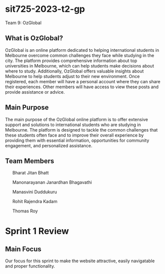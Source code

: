 # sit725-2023-t2-gp
Team 9: OzGlobal
<!-- Team 9 -->
<h2>What is OzGlobal?</h2>
<p>OzGlobal is an online platform dedicated to helping international students in Melbourne overcome common challenges they face while studying in the city. The platform provides comprehensive information about top universities in Melbourne, which can help students make decisions about where to study. Additionally, OzGlobal offers valuable insights about Melbourne to help students adjust to their new environment. Once registered, each member will have a personal account where they can share their experiences. Other members will have access to view these posts and provide assistance or advice.</p>
<h2>Main Purpose</h2>
<p>The main purpose of the OzGlobal online platform is to offer extensive support and solutions to international students who are studying in Melbourne. The platform is designed to tackle the common challenges that these students often face and to improve their overall experience by providing them with essential information, opportunities for community engagement, and personalized assistance.</p>
<h2>Team Members</h2>
<ul> Bharat Jitan Bhatt </ul>
<ul> Manonarayanan Janardhan Bhagavathi </ul>
<ul> Manasvini Duddukuru </ul>
<ul> Rohit Rajendra Kadam </ul>
<ul> Thomas Roy </ul>
<h1>Sprint 1 Review</h1>
<h2>Main Focus</h2>
<p> Our focus for this sprint to make the website attractive, easily navigatable and proper functionality.</p>
